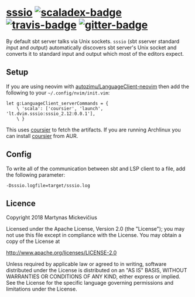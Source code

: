 # [sssio][] [![scaladex-badge][]][scaladex] [![travis-badge][]][travis] [![gitter-badge][]][gitter]

[sssio]:              https://github.com/2m/sssio
[scaladex]:           https://index.scala-lang.org/2m/sssio
[scaladex-badge]:     https://index.scala-lang.org/2m/sssio/latest.svg
[travis]:             https://travis-ci.org/2m/sssio
[travis-badge]:       https://travis-ci.org/2m/sssio.svg?branch=master
[gitter]:             https://gitter.im/2m/sssio
[gitter-badge]:       https://badges.gitter.im/2m/sssio.svg

By default sbt server talks via Unix sockets. `sssio` (*s*bt *s*server *s*tandard *i*nput and *o*utput) automatically discovers sbt server's Unix socket and converts it to standard input and output which most of the editors expect.

## Setup

If you are using neovim with [autozimu/LanguageClient-neovim](https://github.com/autozimu/LanguageClient-neovim) then add the following to your `~/.config/nvim/init.vim`:

```vim
let g:LanguageClient_serverCommands = {
    \ 'scala': ['coursier', 'launch', 'lt.dvim.sssio:sssio_2.12:0.0.1'],
    \ }
```

This uses [coursier](https://github.com/coursier/coursier) to fetch the artifacts. If you are running Archlinux you can install [coursier](https://aur.archlinux.org/packages/coursier/) from AUR.

## Config

To write all of the communication between sbt and LSP client to a file, add the following parameter:

```
-Dsssio.logfile=target/sssio.log
```

## Licence

Copyright 2018 Martynas Mickevičius

Licensed under the Apache License, Version 2.0 (the "License");
you may not use this file except in compliance with the License.
You may obtain a copy of the License at

  http://www.apache.org/licenses/LICENSE-2.0

Unless required by applicable law or agreed to in writing, software
distributed under the License is distributed on an "AS IS" BASIS,
WITHOUT WARRANTIES OR CONDITIONS OF ANY KIND, either express or implied.
See the License for the specific language governing permissions and
limitations under the License.
